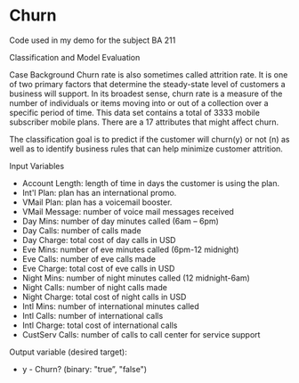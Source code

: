 # Churn
Code used in my demo for the subject BA 211

Classification and Model Evaluation

Case Background
Churn rate is also sometimes called attrition rate. It is one of two primary factors that determine the steady-state level of customers a business will support. In its broadest sense, churn rate is a measure of the number of individuals or items moving into or out of a collection over a specific period of time. This data set contains a total of 3333 mobile subscriber mobile plans. There are a 17 attributes that might affect churn.

The classification goal is to predict if the customer will churn(y) or not (n) as well as to identify business rules that can help minimize customer attrition.

Input Variables
 - Account Length: length of time in days the customer is using the plan.
 - Int'l Plan: plan has an international promo.
 - VMail Plan: plan has a voicemail booster.
 - VMail Message: number of voice mail messages received
 - Day Mins: number of day minutes called (6am – 6pm)
 - Day Calls: number of calls made
 - Day Charge: total cost of day calls in USD
 - Eve Mins: number of eve minutes called (6pm-12 midnight)
 - Eve Calls: number of eve calls made
 - Eve Charge: total cost of eve calls in USD
 - Night Mins: number of night minutes called (12 midnight-6am)
 - Night Calls: number of night calls made
 - Night Charge: total cost of night calls in USD
 - Intl Mins: number of international minutes called
 - Intl Calls: number of international calls
 - Intl Charge: total cost of international calls
 - CustServ Calls: number of calls to call center for service support
  
 Output variable (desired target):
 - y - Churn? (binary: "true”, "false")
